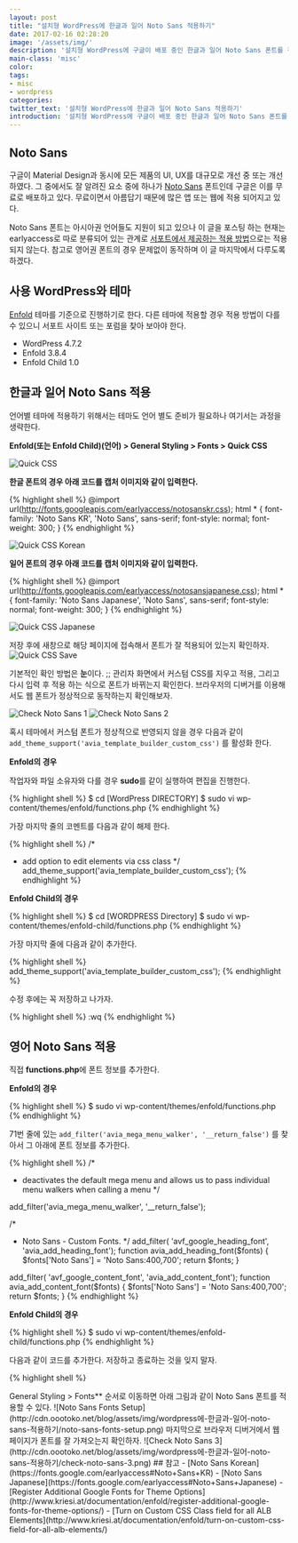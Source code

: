 ```yaml
---
layout: post
title: "설치형 WordPress에 한글과 일어 Noto Sans 적용하기"
date: 2017-02-16 02:28:20
image: '/assets/img/'
description: '설치형 WordPress에 구글이 배포 중인 한글과 일어 Noto Sans 폰트를 적용해보자.'
main-class: 'misc'
color:
tags:
- misc
- wordpress
categories:
twitter_text: '설치형 WordPress에 한글과 일어 Noto Sans 적용하기'
introduction: '설치형 WordPress에 구글이 배포 중인 한글과 일어 Noto Sans 폰트를 적용해보자.'
---
```


## Noto Sans
구글이 Material Design과 동시에 모든 제품의 UI, UX를 대규모로 개선 중 또는 개선 하였다.
그 중에서도 잘 알려진 요소 중에 하나가 [Noto Sans](https://www.google.com/get/noto/#sans-lgc) 폰트인데 구글은 이를 무료로 배포하고 있다.
무료이면서 아름답기 때문에 많은 앱 또는 웹에 적용 되어지고 있다.

Noto Sans 폰트는 아시아권 언어들도 지원이 되고 있으나 이 글을 포스팅 하는 현재는 earlyaccess로 따로 분류되어 있는 관계로 [서포트에서 제공하는 적용 방법](http://www.kriesi.at/documentation/enfold/register-additional-google-fonts-for-theme-options/)으로는 적용되지 않는다.
참고로 영어권 폰트의 경우 문제없이 동작하며 이 글 마지막에서 다루도록 하겠다.

## 사용 WordPress와 테마
[Enfold](http://www.kriesi.at/themedemo/?theme=enfold-overview) 테마를 기준으로 진행하기로 한다.
다른 테마에 적용할 경우 적용 방법이 다를 수 있으니 서포트 사이트 또는 포럼을 찾아 보아야 한다.
- WordPress 4.7.2
- Enfold 3.8.4
- Enfold Child 1.0

## 한글과 일어 Noto Sans 적용
언어별 테마에 적용하기 위해서는 테마도 언어 별도 준비가 필요하나 여기서는 과정을 생략한다.

**Enfold(또는 Enfold Child)(언어) > General Styling > Fonts > Quick CSS**

![Quick CSS](http://cdn.oootoko.net/blog/assets/img/wordpress에-한글과-일어-noto-sans-적용하기/quick-css.png)

**한글 폰트의 경우 아래 코드를 캡처 이미지와 같이 입력한다.**

{% highlight shell %}
@import url(http://fonts.googleapis.com/earlyaccess/notosanskr.css);
html * {
    font-family: 'Noto Sans KR', 'Noto Sans', sans-serif;
    font-style: normal;
    font-weight: 300;
}
{% endhighlight %}

![Quick CSS Korean](http://cdn.oootoko.net/blog/assets/img/wordpress에-한글과-일어-noto-sans-적용하기/quick-css-kr.png)

**일어 폰트의 경우 아래 코드를 캡처 이미지와 같이 입력한다.**

{% highlight shell %}
@import url(http://fonts.googleapis.com/earlyaccess/notosansjapanese.css);
html * {
    font-family: 'Noto Sans Japanese', 'Noto Sans', sans-serif;
    font-style: normal;
    font-weight: 300;
}
{% endhighlight %}

![Quick CSS Japanese](http://cdn.oootoko.net/blog/assets/img/wordpress에-한글과-일어-noto-sans-적용하기/quick-css-jp.png)

저장 후에 새창으로 해당 페이지에 접속해서 폰트가 잘 적용되어 있는지 확인하자.
![Quick CSS Save](http://cdn.oootoko.net/blog/assets/img/wordpress에-한글과-일어-noto-sans-적용하기/quick-css-save.png)

기본적인 확인 방법은 **눈**이다. ;; 관리자 화면에서 커스텀 CSS를 지우고 적용, 그리고 다시 입력 후 적용 하는 식으로 폰트가 바뀌는지 확인한다.
브라우저의 디버거를 이용해서도 웹 폰트가 정상적으로 동작하는지 확인해보자.

![Check Noto Sans 1](http://cdn.oootoko.net/blog/assets/img/wordpress에-한글과-일어-noto-sans-적용하기/check-noto-sans-1.png)
![Check Noto Sans 2](http://cdn.oootoko.net/blog/assets/img/wordpress에-한글과-일어-noto-sans-적용하기/check-noto-sans-2.png)

혹시 테마에서 커스텀 폰트가 정상적으로 반영되지 않을 경우 다음과 같이 `add_theme_support('avia_template_builder_custom_css')` 를 활성화 한다.

**Enfold의 경우**

작업자와 파일 소유자와 다를 경우 **sudo**를 같이 실행하여 편집을 진행한다.

{% highlight shell %}
$ cd [WordPress DIRECTORY]
$ sudo vi wp-content/themes/enfold/functions.php
{% endhighlight %}

가장 마지막 줄의 코멘트를 다음과 같이 해제 한다.

{% highlight shell %}
/*
 * add option to edit elements via css class
 */
add_theme_support('avia_template_builder_custom_css');
{% endhighlight %}

**Enfold Child의 경우**

{% highlight shell %}
$ cd [WORDPRESS Directory]
$ sudo vi wp-content/themes/enfold-child/functions.php
{% endhighlight %}

가장 마지막 줄에 다음과 같이 추가한다.

{% highlight shell %}
add_theme_support('avia_template_builder_custom_css');
{% endhighlight %}

수정 후에는 꼭 저장하고 나가자.

{% highlight shell %}
:wq
{% endhighlight %}

## 영어 Noto Sans 적용

직접 **functions.php**에 폰트 정보를 추가한다.

**Enfold의 경우**

{% highlight shell %}
$ sudo vi wp-content/themes/enfold/functions.php
{% endhighlight %}

71번 줄에 있는 `add_filter('avia_mega_menu_walker', '__return_false')` 를 찾아서 그 아래에 폰트 정보를 추가한다.

{% highlight shell %}
/*
 * deactivates the default mega menu and allows us to pass individual menu walkers when calling a menu
 */

add_filter('avia_mega_menu_walker', '__return_false');

/*
 * Noto Sans - Custom Fonts.
 */
add_filter( 'avf_google_heading_font', 'avia_add_heading_font');
function avia_add_heading_font($fonts)
{
    $fonts['Noto Sans'] = 'Noto Sans:400,700';
    return $fonts;
}

add_filter( 'avf_google_content_font', 'avia_add_content_font');
function avia_add_content_font($fonts)
{
    $fonts['Noto Sans'] = 'Noto Sans:400,700';
    return $fonts;
}
{% endhighlight %}

**Enfold Child의 경우**

{% highlight shell %}
$ sudo vi wp-content/themes/enfold-child/functions.php
{% endhighlight %}

다음과 같이 코드를 추가한다. 저장하고 종료하는 것을 잊지 말자.

{% highlight shell %}
<?php

/*
* Add your own functions here. You can also copy some of the theme functions into this file. 
* WordPress will use those functions instead of the original functions then.
*/

/*
 * Noto Sans - Custom Fonts.
 */
add_filter( 'avf_google_heading_font', 'avia_add_heading_font');
function avia_add_heading_font($fonts)
{
    $fonts['Noto Sans'] = 'Noto Sans:400,700';
    return $fonts;
}

add_filter( 'avf_google_content_font', 'avia_add_content_font');
function avia_add_content_font($fonts)
{
    $fonts['Noto Sans'] = 'Noto Sans:400,700';
    return $fonts;
}
{% endhighlight %}

화면 갱신 후 **Enfold > General Styling > Fonts** 순서로 이동하면 아래 그림과 같이 Noto Sans 폰트를 적용할 수 있다.

![Noto Sans Fonts Setup](http://cdn.oootoko.net/blog/assets/img/wordpress에-한글과-일어-noto-sans-적용하기/noto-sans-fonts-setup.png)

마지막으로 브라우저 디버거에서 웹 페이지가 폰트를 잘 가져오는지 확인하자.
![Check Noto Sans 3](http://cdn.oootoko.net/blog/assets/img/wordpress에-한글과-일어-noto-sans-적용하기/check-noto-sans-3.png)

## 참고
- [Noto Sans Korean](https://fonts.google.com/earlyaccess#Noto+Sans+KR)
- [Noto Sans Japanese](https://fonts.google.com/earlyaccess#Noto+Sans+Japanese)
- [Register Additional Google Fonts for Theme Options](http://www.kriesi.at/documentation/enfold/register-additional-google-fonts-for-theme-options/)
- [Turn on Custom CSS Class field for all ALB Elements](http://www.kriesi.at/documentation/enfold/turn-on-custom-css-field-for-all-alb-elements/)